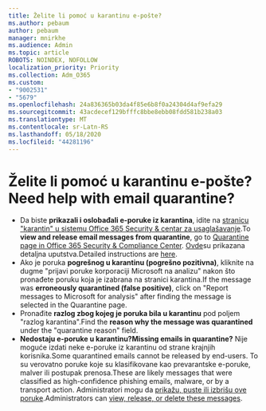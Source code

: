 ```yaml
---
title: Želite li pomoć u karantinu e-pošte?
ms.author: pebaum
author: pebaum
manager: mnirkhe
ms.audience: Admin
ms.topic: article
ROBOTS: NOINDEX, NOFOLLOW
localization_priority: Priority
ms.collection: Adm_O365
ms.custom:
- "9002531"
- "5679"
ms.openlocfilehash: 24a836365b03da4f85e6b8f0a24304d4af9efa29
ms.sourcegitcommit: 43acdecef129bfffc8bbe8ebb08fdd581b238a03
ms.translationtype: MT
ms.contentlocale: sr-Latn-RS
ms.lasthandoff: 05/18/2020
ms.locfileid: "44281196"
---
```

# <a name="need-help-with-email-quarantine"></a><span data-ttu-id="93f64-102">Želite li pomoć u karantinu e-pošte?</span><span class="sxs-lookup"><span data-stu-id="93f64-102">Need help with email quarantine?</span></span>

- <span data-ttu-id="93f64-103">Da biste **prikazali i oslobađali e-poruke iz karantina**, idite na [stranicu "karantin" u sistemu Office 365 Security & centar za usaglašavanje](https://protection.office.com/quarantine).</span><span class="sxs-lookup"><span data-stu-id="93f64-103">To **view and release email messages from quarantine**, go to [Quarantine page in Office 365 Security & Compliance Center](https://protection.office.com/quarantine).</span></span> <span data-ttu-id="93f64-104">[Ovde](https://docs.microsoft.com/microsoft-365/security/office-365-security/find-and-release-quarantined-messages-as-a-user?view=o365-worldwide#view-your-quarantined-messages)su prikazana detaljna uputstva.</span><span class="sxs-lookup"><span data-stu-id="93f64-104">Detailed instructions are [here](https://docs.microsoft.com/microsoft-365/security/office-365-security/find-and-release-quarantined-messages-as-a-user?view=o365-worldwide#view-your-quarantined-messages).</span></span>
- <span data-ttu-id="93f64-105">Ako je poruka **pogrešnog u karantinu (pogrešno pozitivna)**, kliknite na dugme "prijavi poruke korporaciji Microsoft na analizu" nakon što pronađete poruku koja je izabrana na stranici karantina.</span><span class="sxs-lookup"><span data-stu-id="93f64-105">If the message was **erroneously quarantined (false positive)**, click on "Report messages to Microsoft for analysis" after finding the message is selected in the Quarantine page.</span></span> 
- <span data-ttu-id="93f64-106">Pronađite **razlog zbog kojeg je poruka bila u karantinu** pod poljem "razlog karantina".</span><span class="sxs-lookup"><span data-stu-id="93f64-106">Find the **reason why the message was quarantined** under the "quarantine reason" field.</span></span>
- <span data-ttu-id="93f64-107">**Nedostaju e-poruke u karantinu?**</span><span class="sxs-lookup"><span data-stu-id="93f64-107">**Missing emails in quarantine?**</span></span> <span data-ttu-id="93f64-108">Nije moguće izdati neke e-poruke iz karantinu od strane krajnjih korisnika.</span><span class="sxs-lookup"><span data-stu-id="93f64-108">Some quarantined emails cannot be released by end-users.</span></span> <span data-ttu-id="93f64-109">To su verovatno poruke koje su klasifikovane kao prevarantske e-poruke, malver ili postupak prenosa.</span><span class="sxs-lookup"><span data-stu-id="93f64-109">These are likely messages that were classified as high-confidence phishing emails, malware, or by a transport action.</span></span> <span data-ttu-id="93f64-110">Administratori mogu da [prikažu, puste ili izbrišu ove poruke](https://docs.microsoft.com/microsoft-365/security/office-365-security/manage-quarantined-messages-and-files?view=o365-worldwide).</span><span class="sxs-lookup"><span data-stu-id="93f64-110">Administrators can [view, release, or delete these messages](https://docs.microsoft.com/microsoft-365/security/office-365-security/manage-quarantined-messages-and-files?view=o365-worldwide).</span></span> 
